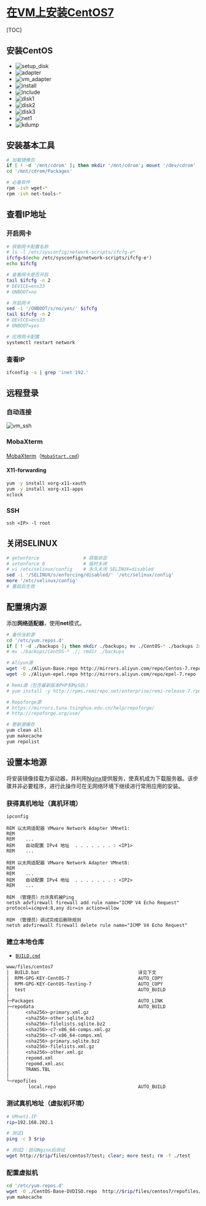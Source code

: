 <link rel="stylesheet" href="https://zhmhbest.gitee.io/hellomathematics/style/index.css">
<script src="https://zhmhbest.gitee.io/hellomathematics/style/index.js"></script>

# [在VM上安装CentOS7](../index.html)

[TOC]

## 安装CentOS

- ![setup_disk](./images/setup_disk.png)
- ![adapter](./images/adapter.png)
- ![vm_adapter](./images/vm_adapter.png)
- ![install](./images/centos7_install.png)
- ![include](./images/centos7_include.png)
- ![disk1](./images/centos7_disk1.png)
- ![disk2](./images/centos7_disk2.png)
- ![disk3](./images/centos7_disk3.png)
- ![net1](./images/centos7_net1.png)
- ![kdump](./images/centos7_kdump.png)

## 安装基本工具

```bash
# 加载镜像包
if [ ! -d '/mnt/cdrom' ]; then mkdir '/mnt/cdrom'; mount '/dev/cdrom' '/mnt/cdrom'; fi
cd '/mnt/cdrom/Packages'

# 必备软件
rpm -ivh wget-*
rpm -ivh net-tools-*
```

## 查看IP地址

### 开启网卡

```bash
# 获取网卡配置名称
# ls -l /etc/sysconfig/network-scripts/ifcfg-e*
ifcfg=$(echo /etc/sysconfig/network-scripts/ifcfg-e*)
echo $ifcfg

# 查看网卡是否开启
tail $ifcfg -n 2
# DEVICE=ens33
# ONBOOT=no

# 开启网卡
sed -i '/ONBOOT/s/no/yes/' $ifcfg
tail $ifcfg -n 2
# DEVICE=ens33
# ONBOOT=yes

# 应用网卡配置
systemctl restart network
```

### 查看IP

```bash
ifconfig -a | grep 'inet 192.'
```

## 远程登录

### 自动连接

![vm_ssh](./images/vm_ssh.png)

### MobaXterm

[MobaXterm](https://mobaxterm.mobatek.net/download-home-edition.html)（[`MobaStart.cmd`](./codes/MobaStart.cmd)）

#### X11-forwarding

```bash
yum -y install xorg-x11-xauth
yum -y install xorg-x11-apps
xclock
```

### SSH

```batch
ssh <IP> -l root
```

## 关闭SELINUX

```bash
# getenforce                # 获取状态
# setenforce 0              # 临时关闭
# vi /etc/selinux/config    # 永久关闭 SELINUX=disabled
sed -i '/SELINUX/s/enforcing/disabled/' '/etc/selinux/config'
more '/etc/selinux/config'
# 重启后生效
```

## 配置境内源

添加**网络适配器**，使用**net**模式。

```bash
# 备份当前源
cd '/etc/yum.repos.d'
if [ ! -d ./backups ]; then mkdir ./backups; mv ./CentOS-* ./backups 2>/dev/null || echo Nothing will be moved.; fi
# mv ./backups/CentOS-* ./; rmdir ./backups

# Aliyun源
wget -O ./Aliyun-Base.repo http://mirrors.aliyun.com/repo/Centos-7.repo
wget -O ./Aliyun-epel.repo http://mirrors.aliyun.com/repo/epel-7.repo

# Remi源（包含最新版本PHP和MySQL）
# yum install -y http://rpms.remirepo.net/enterprise/remi-release-7.rpm

# Repoforge源
# https://mirrors.tuna.tsinghua.edu.cn/help/repoforge/
# http://repoforge.org/use/

# 更新源缓存
yum clean all
yum makecache
yum repolist
```

## 设置本地源

将安装镜像挂载为驱动器，并利用[Nginx](http://nginx.org/en/download.html)提供服务，使真机成为下载服务器。该步骤并非必要程序，进行此操作可在无网络环境下继续进行常用应用的安装。

### 获得真机地址（真机环境）

```batch
ipconfig

REM 以太网适配器 VMware Network Adapter VMnet1:
REM
REM    ...
REM    自动配置 IPv4 地址  . . . . . . . : <IP1>
REM    ...

REM 以太网适配器 VMware Network Adapter VMnet8:
REM
REM    ...
REM    自动配置 IPv4 地址  . . . . . . . : <IP2>
REM    ...

REM （管理员）允许真机被Ping
netsh advfirewall firewall add rule name="ICMP V4 Echo Request" protocol=icmpv4:8,any dir=in action=allow

REM （管理员）调试完成后删除规则
netsh advfirewall firewall delete rule name="ICMP V4 Echo Request"
```

### 建立本地仓库

- [`BUILD.cmd`](./codes/BUILD.cmd)

```txt
www/files/centos7
│  BUILD.bat                                    详见下文
│  RPM-GPG-KEY-CentOS-7                         AUTO_COPY
│  RPM-GPG-KEY-CentOS-Testing-7                 AUTO_COPY
│  test                                         AUTO_BUILD
│
├─Packages                                      AUTO_LINK
├─repodata                                      AUTO_BUILD
│      <sha256>-primary.xml.gz
│      <sha256>-other.sqlite.bz2
│      <sha256>-filelists.sqlite.bz2
│      <sha256>-c7-x86_64-comps.xml.gz
│      <sha256>-c7-x86_64-comps.xml
│      <sha256>-primary.sqlite.bz2
│      <sha256>-filelists.xml.gz
│      <sha256>-other.xml.gz
│      repomd.xml
│      repomd.xml.asc
│      TRANS.TBL
│
└─repofiles
        local.repo                              AUTO_BUILD
```

### 测试真机地址（虚拟机环境）

```bash
# VMnet1.IP
rip=192.168.202.1

# 测试1
ping -c 3 $rip

# 测试2：启动Nginx后测试
wget http://$rip/files/centos7/test; clear; more test; rm -f ./test
```

### 配置虚拟机

```bash
cd '/etc/yum.repos.d'
wget -O ./CentOS-Base-DVDISO.repo  http://$rip/files/centos7/repofiles/local.repo
yum makecache
```
